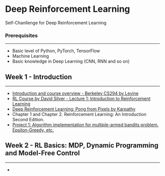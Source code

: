 # Deep Reinforcement Learning  

Self-Chanllenge for Deep Reinforcement Learning  

### Prerequisites  
---  
* Basic level of Python, PyTorch, TensorFlow  
* Machine Learning  
* Basic knowledge in Deep Learning (CNN, RNN and so on)  

## Week 1 - Introduction  
---  
* [Introduction and course overview - Berkeley CS294 by Levine](https://www.youtube.com/watch?v=Q4kF8sfggoI&index=1&list=PLkFD6_40KJIznC9CDbVTjAF2oyt8_VAe3)  
* [RL Course by David Silver - Lecture 1: Introduction to Reinforcement Learning](https://www.youtube.com/watch?v=2pWv7GOvuf0&list=PLzuuYNsE1EZAXYR4FJ75jcJseBmo4KQ9-&index=1)
* [Deep Reinforcement Learning: Pong from Pixels by Karpathy](http://karpathy.github.io/2016/05/31/rl/)
* Chapter 1 and Chapter 2. Reinforcement Learning: An Introduction Second Edition.
* [Project 1: Algorithm implementation for multiple-armed bandits problem. Epsilon-Greedy, etc.](https://github.com/xiaoyangxiaoen/deepReinforcementLearning/tree/master/bandits_algorithm)  

## Week 2 - RL Basics: MDP, Dynamic Programming and Model-Free Control  
---  
* 


